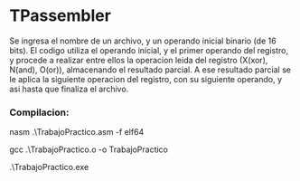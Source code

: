 # TPassembler
Se ingresa el nombre de un archivo, y un operando inicial binario (de 16 bits). El codigo utiliza el operando inicial, y el primer operando del registro, y procede a realizar entre ellos la operacion leida del registro (X(xor), N(and), O(or)), almacenando el resultado parcial. A ese resultado parcial se le aplica la siguiente operacion del registro, con su siguiente operando, y asi hasta que finaliza el archivo.

### Compilacion:
nasm .\TrabajoPractico.asm -f elf64

gcc .\TrabajoPractico.o -o TrabajoPractico

.\TrabajoPractico.exe
